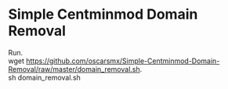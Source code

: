 # Simple Centminmod Domain Removal

Run.  
wget https://github.com/oscarsmx/Simple-Centminmod-Domain-Removal/raw/master/domain_removal.sh.  
sh domain_removal.sh
